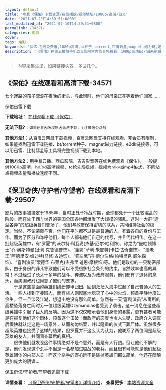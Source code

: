 ```yaml
---
layout: default
title: '电影《保佑》下载资源/在线播放/视频地址/1080p/高清/蓝光'
date: "2021-07-10T14:39:51+0800"
last_modified_at: "2021-07-10T14:39:51+0800"
permalink: /34571/
categories: 电影
cover:
tags: 电影
keywords: '保佑,在线免费看,1080p高清,bt种子,torrent,百度云盘,magnet,磁力链,迅雷下载资源'
description: '《保佑》在线云播放手机西瓜影院吉吉影音免费看，1080p高清bd/hd未删减完整版和tc抢先枪版，mkv/mp4格式，附带bt/torrent种子、magnet/磁力链、百度云盘、网盘资源迅雷下载链接'
---
```


>内容采集生成，如果链接失效，多试几个。


## 《保佑》在线观看和高清下载-34571

七个迷路的孩子流浪在夜晚的街头，与此同时，他们的母亲正在等着他们回家……


保佑迅雷下载

**下载地址**： [在线观看下载 《保佑》](https://www.993dy.com//vod-detail-id-14414.html) 


**无法下载?**：`如果迅雷因版权原因无法下载，关注微信公众号 `

**其他方法1**：从百度云网盘下载视频，百度云网盘支持在线观看，非会员有限制，如果能找到迅雷下载链接、bt/torrent种子、magnet磁力链接、e2dk链接等，可以用迅雷、比特彗星等工具将完整视频下载到本地。

**其他方法2**：用手机云播、西瓜影院、吉吉影音等在线免费观看《保佑》，一般提供1080p高清、hd/bd高清视频、tc抢先版视频，视频为mkv或mp4格式，不同站点视频质量和播放速度不同。


## 《保卫奇侠/守护者/守望者》在线观看和高清下载-29507

影片的故事被摄定于1985年，当时正处于冷战时期，全球都处于一个比较混乱的阶段。而在处于西方世界的美国全国各地都爆发了大规模的骚乱。这时一大群“造型各异”的超级英雄们登场了，他们与政府保持密切的联系，共同维持社会的稳定。当然，不论蒙面与否，他们在平时都不过是最普通的人，有着各自的身份与工作。而为了区分和称呼他们，每个人都有他们自己的代号，并且代代相传。在这一批超级英雄中，有“罗夏”的沃尔特·科瓦奇(杰基·厄尔·哈利饰)，称之为“曼哈顿博士&rdquo;乔&middot;奥斯特曼(比利·克鲁德普饰)、&ldquo;幽灵”萨利·朱庇特(卡拉·古奇诺饰)、&ldquo;法老王”阿德里安·维迪特(马修·古迪饰)、&ldquo;猫头鹰&rdquo;丹&middot;德尔伯格(帕特里克·威尔森饰)、&ldquo;喜剧演员”爱德华&middot;布莱克(杰弗里&middot;迪恩·摩根饰)等。他们是政府的一只秘密部队，由于身份的非凡导致他们可以不受很多社会条列的约束，自然效率也高的异常！不过经过了长达十多年的战斗、奔波以及为政府服务，他们都有了退休的念头，而美国政府也同意了他们的要求。<br />　　于是这些蒙面的英雄们纷纷卸甲归田，回到茫茫人海中过起了自己普通人的生活。一些人找到了接班人，而有些人则彻底地熄灭了心中的火焰，预备平静地度过余生。但一旦涉及江湖，想退出绝没有那么简单。忽然有一天&ldquo;喜剧演员”从寓所的高楼坠落身亡同时另一位超级英雄Ozymandias也受到了袭击，这一消息在这些超级英雄中引起了巨大的反响。因为这不仅仅暗示着他们身份的暴露，更有甚者可能是在报复他们这个团体，预备逐个击破！而政府的态度也令人生疑，政府介入调查后很快就认定这是一场意外，从而匆匆结案，并以隆重的仪式下葬尸体。虽然很多超级英雄也接受了这样的结果，但罗夏并不这么认为认为，他联系了两位同是超级英雄的友人，共同调查幕后的真相。<br />　　很快他们就发现这件事情绝对不是个意外，而是有人行凶。但让他们不解的是，他们发现这个杀手不但是一名参加过越战的老兵，而且很有可能就是他们超级英雄团体的内部人员！而这个杀手的野心远不是除掉英雄们那么简单，他还在酝酿更加庞大的阴谋……


保卫奇侠/守护者/守望者迅雷下载

**详情查看**： [《保卫奇侠/守护者/守望者》详情介绍](/movie/29507/)， **查看更多**：[本站资源大全](/movie/t/all/)

